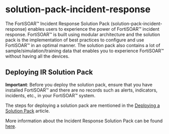 # solution-pack-incident-response
The FortiSOAR™ Incident Response Solution Pack (solution-pack-incident-response) enables users to experience the power of FortiSOAR™ incident response. FortiSOAR™ is built using modular architecture and the solution pack is the implementation of best practices to configure and use FortiSOAR™ in an optimal manner. The solution pack also contains a lot of sample/simulation/training data that enables you to experience FortiSOAR™ without having all the devices.

## Deploying IR Solution Pack

**Important**: Before you deploy the solution pack, ensure that you have installed FortiSOAR™ and there are no records such as alerts, indicators, incidents, etc., in your FortiSOAR™ system.

The steps for deploying a solution pack are mentioned in the [Deploying a Solution Pack](https://github.com/fortinet-fortisoar/how-tos/blob/main/deploying/deployingASolutionPack.md) article.

More information about the Incident Response Solution Pack can be found [here](https://github.com/fortinet-fortisoar/solution-pack-incident-response/blob/develop/docs/IRContentPackDoc.md).
